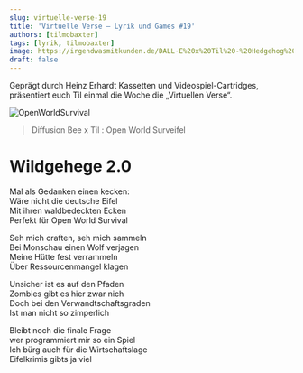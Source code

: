 ```yaml
---
slug: virtuelle-verse-19
title: 'Virtuelle Verse – Lyrik und Games #19'
authors: [tilmobaxter]
tags: [lyrik, tilmobaxter]
image: https://irgendwasmitkunden.de/DALL·E%20x%20Til%20-%20Hedgehog%20Kind%20Of%20Blue.png
draft: false
---
```


Geprägt durch Heinz Erhardt Kassetten und Videospiel-Cartridges, präsentiert euch Til einmal die Woche die „Virtuellen Verse“.
<!--truncate-->

![OpenWorldSurvival](https://irgendwasmitkunden.de/OpenWorldSurveifel.png)
> Diffusion Bee x Til : Open World Surveifel

# Wildgehege 2.0

Mal als Gedanken einen kecken:  
Wäre nicht die deutsche Eifel  
Mit ihren waldbedeckten Ecken  
Perfekt für Open World Survival  

Seh mich craften, seh mich sammeln  
Bei Monschau einen Wolf verjagen  
Meine Hütte fest verrammeln  
Über Ressourcenmangel klagen  

Unsicher ist es auf den Pfaden  
Zombies gibt es hier zwar nich  
Doch bei den Verwandtschaftsgraden  
Ist man nicht so zimperlich  

Bleibt noch die finale Frage  
wer programmiert mir so ein Spiel  
Ich bürg auch für die Wirtschaftslage  
Eifelkrimis gibts ja viel  
